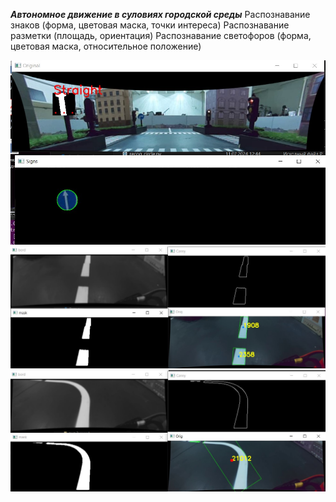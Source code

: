***Автономное движение в суловиях городской среды***
Распознавание знаков (форма, цветовая маска, точки интереса)
Распознавание разметки (площадь, ориентация)
Распознавание светофоров (форма, цветовая маска, относительное положение)

![Signs](https://github.com/Injenus/Autonomous_Robot_RPi5/blob/main/signs.jpg)
![Road lines](https://github.com/Injenus/Autonomous_Robot_RPi5/blob/main/road_lines.jpg)
![Turn](https://github.com/Injenus/Autonomous_Robot_RPi5/blob/main/turn.jpg)
